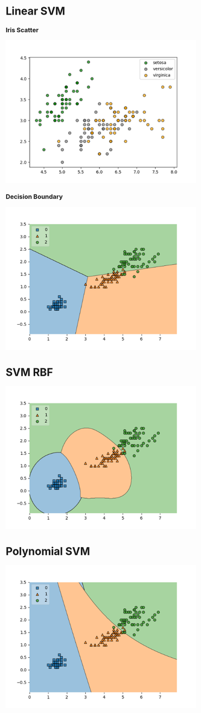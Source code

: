 # Linear SVM

<h3> Iris Scatter </h3>

![](img/Classification_iris.png)

<h3> Decision Boundary </h3>

![](img/SVMLIN.png)

# SVM RBF

![](img/RBFBoundary.png)

# Polynomial SVM 

![](img/PolynomDecisionboundary.png)